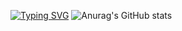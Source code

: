 [![Typing SVG](https://readme-typing-svg.demolab.com?font=Fira+Code&weight=500&size=30&pause=1000&center=%E5%81%87&vCenter=%E5%81%87&multiline=true&repeat=%E7%9C%9F&random=%E5%81%87&width=435&lines=Welcome+to+my+home+page)](https://git.io/typing-svg)
![Anurag's GitHub stats](https://github-readme-stats.vercel.app/api?username=CYQ20050302)

<!---
cyq20050302/cyq20050302 is a ✨ special ✨ repository because its `README.md` (this file) appears on your GitHub profile.
You can click the Preview link to take a look at your changes.
--->
